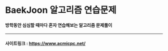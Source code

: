 # BaekJoon 알고리즘 연습문제

#### 방학동안 심심할 때마다 혼자 연습해보는 알고리즘 문제풀이

--------------------------------------------

#### 사이트링크 : https://www.acmicpc.net/
